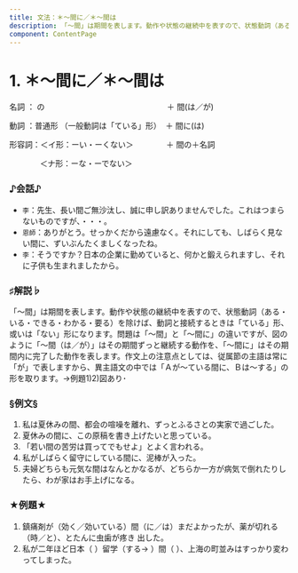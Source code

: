 ```yaml
---
title: 文法：＊～間に／＊～間は
description: 「～間」は期間を表します。動作や状態の継続中を表すので、状態動詞（ある・いる・できる・わかる・要る）を除けば、動詞と接続するときは「ている」形、或いは「ない」形になります。問題は「～間」と「～間に」の違いですが、図のように「～間（は／が）」はその期間ずっと継続する動作を、「～間に」はその期間内に完了した動作を表します。作文上の注意点としては、従属節の主語は常に「が」で表しますから、異主語文の中では「Ａが～ている間に、Ｂは～する」の形を取ります。→例題1)2)図あり･
component: ContentPage
---
```



# 1. ＊～間に／＊～間は
名詞 ： の &nbsp;&nbsp;&nbsp;&nbsp;&nbsp;&nbsp;&nbsp;&nbsp;&nbsp;&nbsp;&nbsp;&nbsp;&nbsp;&nbsp;&nbsp;&nbsp;&nbsp;&nbsp;&nbsp;&nbsp;&nbsp;&nbsp;&nbsp;&nbsp;&nbsp;&nbsp;&nbsp;&nbsp;&nbsp;&nbsp;&nbsp;&nbsp;&nbsp;&nbsp;&nbsp;&nbsp;&nbsp;&nbsp;&nbsp;&nbsp;&nbsp;&nbsp;&nbsp;&nbsp;&nbsp;&nbsp;&nbsp;&nbsp;&nbsp;&nbsp;&nbsp;&nbsp;&nbsp;&nbsp;&nbsp;＋ 間(は／が)

動詞 ：普通形 （一般動詞は「ている」形）  ＋ 間に(は)

形容詞：＜イ形：ーい・ーくない＞   &nbsp;&nbsp;&nbsp;&nbsp;&nbsp;&nbsp;&nbsp;&nbsp;&nbsp;&nbsp;&nbsp;&nbsp;＋ 間の＋名詞

&nbsp;&nbsp;&nbsp;&nbsp;&nbsp;&nbsp;&nbsp;&nbsp;&nbsp;&nbsp;&nbsp;&nbsp;&nbsp;&nbsp;＜ナ形：ーな・ーでない＞    

### ♪会話♪
- `李`：先生、長い間ご無沙汰し、誠に申し訳ありませんでした。これはつまらないものですが、・・・。
- `恩師`：ありがとう。せっかくだから遠慮なく。それにしても、しばらく見ない間に、ずいぶんたくましくなったね。
- `李`：そうですか？日本の企業に勤めていると、何かと鍛えられますし、それに子供も生まれましたから。

### ♯解説♭
「～間」は期間を表します。動作や状態の継続中を表すので、状態動詞（ある・いる・できる・わかる・要る）を除けば、動詞と接続するときは「ている」形、或いは「ない」形になります。問題は「～間」と「～間に」の違いですが、図のように「～間（は／が）」はその期間ずっと継続する動作を、「～間に」はその期間内に完了した動作を表します。作文上の注意点としては、従属節の主語は常に「が」で表しますから、異主語文の中では「Ａが～ている間に、Ｂは～する」の形を取ります。→例題1)2)図あり･

### §例文§
1. 私は夏休みの間、都会の喧噪を離れ、ずっとふるさとの実家で過ごした。
1. 夏休みの間に、この原稿を書き上げたいと思っている。
1. 「若い間の苦労は買ってでもせよ」とよく言われる。
1. 私がしばらく留守にしている間に、泥棒が入った。
1. 夫婦どちらも元気な間はなんとかなるが、どちらか一方が病気で倒れたりしたら、わが家はお手上げになる。

### ★例題★
1. 鎮痛剤が（効く／効いている）間（に／は）まだよかったが、薬が切れる（時／と）、とたんに虫歯が疼き 出した。
1. 私が二年ほど日本（ ）留学（する→ ）間（ ）、上海の町並みはすっかり変わってしまった。